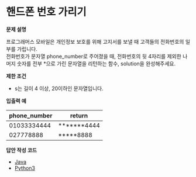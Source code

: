 # 핸드폰 번호 가리기

**문제 설명**

프로그래머스 모바일은 개인정보 보호를 위해 고지서를 보낼 때 고객들의 전화번호의 일부를 가립니다.   
전화번호가 문자열 phone_number로 주어졌을 때, 전화번호의 뒷 4자리를 제외한 나머지 숫자를 전부 *으로 가린 문자열을 리턴하는 함수, solution을 완성해주세요.

**제한 조건**

- s는 길이 4 이상, 20이하인 문자열입니다.

**입출력 예**

phone_number|	return
---|---
01033334444	|*******4444
027778888	|*****8888

**답안 작성 코드**

- [Java]()
- [Python3]()

